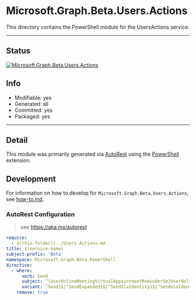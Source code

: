 <!-- region Generated -->
# Microsoft.Graph.Beta.Users.Actions
This directory contains the PowerShell module for the UsersActions service.

---
## Status
[![Microsoft.Graph.Beta.Users.Actions](https://img.shields.io/powershellgallery/v/Microsoft.Graph.Beta.Users.Actions.svg?style=flat-square&label=Microsoft.Graph.Beta.Users.Actions "Microsoft.Graph.Beta.Users.Actions")](https://www.powershellgallery.com/packages/Microsoft.Graph.Beta.Users.Actions/)

## Info
- Modifiable: yes
- Generated: all
- Committed: yes
- Packaged: yes

---
## Detail
This module was primarily generated via [AutoRest](https://github.com/Azure/autorest) using the [PowerShell](https://github.com/Azure/autorest.powershell) extension.

## Development
For information on how to develop for `Microsoft.Graph.Beta.Users.Actions`, see [how-to.md](how-to.md).
<!-- endregion -->

### AutoRest Configuration

> see https://aka.ms/autorest

``` yaml
require:
  - $(this-folder)/../Users.Actions.md
title: $(service-name)
subject-prefix: 'Beta'
namespace: Microsoft.Graph.Beta.PowerShell
directive:
  - where:
      verb: Send
      subject: ^(UserOnlineMeetingVirtualAppointmentReminderSm|UserOnlineMeetingVirtualAppointmentSm)$
      variant: ^Send1$|^SendExpanded1$|^SendViaIdentity1$|^SendViaIdentityExpanded1$
    remove: true
```
